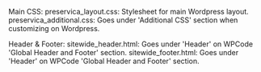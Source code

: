 Main CSS:
preservica_layout.css: Stylesheet for main Wordpress layout.
preservica_additional.css: Goes under 'Additional CSS' section when customizing on Wordpress.

Header & Footer:
sitewide_header.html: Goes under 'Header' on WPCode 'Global Header and Footer' section.
sitewide_footer.html: Goes under 'Header' on WPCode 'Global Header and Footer' section.

